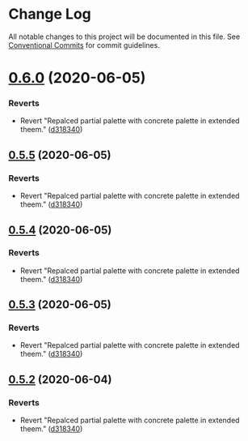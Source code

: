 # Change Log

All notable changes to this project will be documented in this file.
See [Conventional Commits](https://conventionalcommits.org) for commit guidelines.

# [0.6.0](https://ssh.dev.azure.com/v3/NWMProject/NWM%20Cloud/NWM-Cloud/compare/v0.5.0...v0.6.0) (2020-06-05)

### Reverts

- Revert "Repalced partial palette with concrete palette in extended theem." ([d318340](https://ssh.dev.azure.com/v3/NWMProject/NWM%20Cloud/NWM-Cloud/commits/d318340cbddcf310a918e0d67d76eccae86097cb))

## [0.5.5](https://ssh.dev.azure.com/v3/NWMProject/NWM%20Cloud/NWM-Cloud/compare/v0.5.0...v0.5.5) (2020-06-05)

### Reverts

- Revert "Repalced partial palette with concrete palette in extended theem." ([d318340](https://ssh.dev.azure.com/v3/NWMProject/NWM%20Cloud/NWM-Cloud/commits/d318340cbddcf310a918e0d67d76eccae86097cb))

## [0.5.4](https://ssh.dev.azure.com/v3/NWMProject/NWM%20Cloud/NWM-Cloud/compare/v0.5.0...v0.5.4) (2020-06-05)

### Reverts

- Revert "Repalced partial palette with concrete palette in extended theem." ([d318340](https://ssh.dev.azure.com/v3/NWMProject/NWM%20Cloud/NWM-Cloud/commits/d318340cbddcf310a918e0d67d76eccae86097cb))

## [0.5.3](https://ssh.dev.azure.com/v3/NWMProject/NWM%20Cloud/NWM-Cloud/compare/v0.5.0...v0.5.3) (2020-06-05)

### Reverts

- Revert "Repalced partial palette with concrete palette in extended theem." ([d318340](https://ssh.dev.azure.com/v3/NWMProject/NWM%20Cloud/NWM-Cloud/commits/d318340cbddcf310a918e0d67d76eccae86097cb))

## [0.5.2](https://ssh.dev.azure.com/v3/NWMProject/NWM%20Cloud/NWM-Cloud/compare/v0.5.0...v0.5.2) (2020-06-04)

### Reverts

- Revert "Repalced partial palette with concrete palette in extended theem." ([d318340](https://ssh.dev.azure.com/v3/NWMProject/NWM%20Cloud/NWM-Cloud/commits/d318340cbddcf310a918e0d67d76eccae86097cb))
